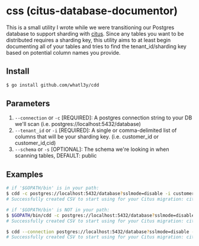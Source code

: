 # css (citus-database-documentor)

This is a small utility I wrote while we were transitioning our Postgres
database to support sharding with [citus](https://github.com/citusdata/citus).
Since any tables you want to be distributed requires a sharding key, this
utility aims to at least begin documenting all of your tables and tries
to find the tenant_id/sharding key based on potential column names you provide.

## Install

```sh
$ go install github.com/whatl3y/cdd
```

## Parameters

1. `--connection` or `-c` [REQUIRED]: A postgres connection string to your DB we'll scan (i.e. postgres://localhost:5432/database)
2. `--tenant_id` or `-i` [REQUIRED]: A single or comma-delimited list of columns that will be your sharding key. (i.e. customer_id or customer_id,cid)
3. `--schema` or `-s` [OPTIONAL]: The schema we're looking in when scanning tables, DEFAULT: public

## Examples

```sh
# if '$GOPATH/bin' is in your path:
$ cdd -c postgres://localhost:5432/database?sslmode=disable -i customer_id
# Successfully created CSV to start using for your Citus migration: citus_info_############.csv

# if '$GOPATH/bin' is NOT in your path:
$ $GOPATH/bin/cdd -c postgres://localhost:5432/database?sslmode=disable -i customer_id
# Successfully created CSV to start using for your Citus migration: citus_info_############.csv

$ cdd --connection postgres://localhost:5432/database?sslmode=disable -tenant_id customer_id,cid
# Successfully created CSV to start using for your Citus migration: citus_info_############.csv
```
